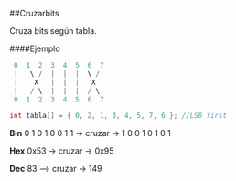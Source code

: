 ##Cruzarbits

Cruza bits según tabla.

####Ejemplo

```C
 0  1  2  3  4  5  6  7
 |   \ /  |  |  |  \ /
 |    X   |  |  |   X
 |   / \  |  |  |  / \
 0  1  2  3  4  5  6  7

int tabla[] = { 0, 2, 1, 3, 4, 5, 7, 6 }; //LSB first

```

**Bin**   0 1 0 1 0 0 1 1  -> cruzar ->   1 0 0 1 0 1 0 1 

**Hex**               0x53 -> cruzar ->   0x95  

**Dec**                83 --> cruzar ->   149  










